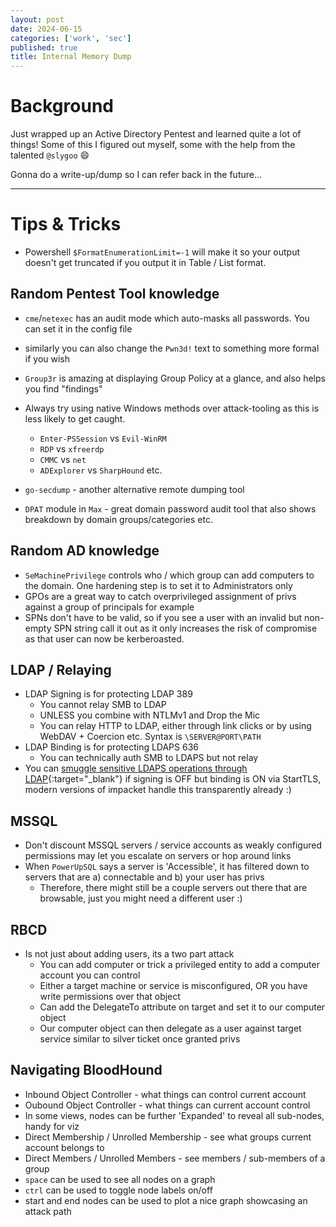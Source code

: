 ```yaml
---
layout: post
date: 2024-06-15
categories: ['work', 'sec']
published: true
title: Internal Memory Dump
---
```


# Background

Just wrapped up an Active Directory Pentest and learned quite a lot of things! Some of this I figured out myself, some with the help from the talented `@slygoo` :smile:  

Gonna do a write-up/dump so I can refer back in the future...  

---
   
# Tips & Tricks

- Powershell `$FormatEnumerationLimit=-1` will make it so your output doesn't get truncated if you output it in Table / List format.  


## Random Pentest Tool knowledge

- `cme`/`netexec` has an audit mode which auto-masks all passwords. You can set it in the config file
-  similarly you can also change the `Pwn3d!` text to something more formal if you wish

- `Group3r` is amazing at displaying Group Policy at a glance, and also helps you find "findings"  
- Always try using native Windows methods over attack-tooling as this is less likely to get caught.
    - `Enter-PSSession` vs `Evil-WinRM`
    - `RDP` vs `xfreerdp` 
    - `CMMC` vs `net`
    - `ADExplorer` vs `SharpHound` etc.
  
- `go-secdump` - another alternative remote dumping tool
- `DPAT` module in `Max` - great domain password audit tool that also shows breakdown by domain groups/categories etc.   


## Random AD knowledge

- `SeMachinePrivilege` controls who / which group can add computers to the domain. One hardening step is to set it to Administrators only
- GPOs are a great way to catch overprivileged assignment of privs against a group of principals for example  
- SPNs don't have to be valid, so if you see a user with an invalid but non-empty SPN string call it out as it only increases the risk of compromise as that user can now be kerberoasted.  


## LDAP / Relaying

- LDAP Signing is for protecting LDAP 389
   - You cannot relay SMB to LDAP 
   - UNLESS you combine with NTLMv1 and Drop the Mic
   - You can relay HTTP to LDAP, either through link clicks or by using WebDAV + Coercion etc. Syntax is `\SERVER@PORT\PATH`
- LDAP Binding is for protecting LDAPS 636
   - You can technically auth SMB to LDAPS but not relay 
- You can [smuggle sensitive LDAPS operations through LDAP](https://offsec.almond.consulting/bypassing-ldap-channel-binding-with-starttls.html){:target="_blank"} if signing is OFF but binding is ON via StartTLS, modern versions of impacket handle this transparently already :) 

## MSSQL

- Don't discount MSSQL servers / service accounts as weakly configured permissions may let you escalate on servers or hop around links  
- When `PowerUpSQL` says a server is 'Accessible', it has filtered down to servers that are a) connectable and b) your user has privs
  - Therefore, there might still be a couple servers out there that are browsable, just you might need a different user :)   
  
## RBCD

- Is not just about adding users, its a two part attack
  - You can add computer or trick a privileged entity to add a computer account you can control
  - Either a target machine or service is misconfigured, OR you have write permissions over that object
  - Can add the DelegateTo attribute on target and set it to our computer object
  - Our computer object can then delegate as a user against target service similar to silver ticket once granted privs

## Navigating BloodHound 

- Inbound Object Controller - what things can control current account
- Oubound Object Controller - what things can current account control
- In some views, nodes can be further 'Expanded' to reveal all sub-nodes, handy for viz  
- Direct Membership / Unrolled Membership - see what groups current account belongs to
- Direct Members / Unrolled Members - see members / sub-members of a group
- `space` can be used to see all nodes on a graph
- `ctrl` can be used to toggle node labels on/off
- start and end nodes can be used to plot a nice graph showcasing an attack path
